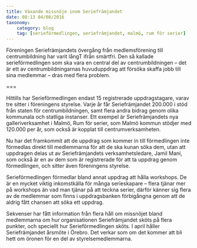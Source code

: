 ```yaml
---
title: Växande missnöje inom Seriefrämjandet
date: 08:13 04/08/2016
taxonomy:
    category: blog
    tag: [serieförmedlingen, seriefrämjandet, malmö, rum för serier]
---
```

Föreningen Seriefrämjandets övergång från medlemsförening till centrumbildning har varit långT ifrån smärtfri. Den så kallade serieförmedlingen som ska vara en central del av centrumbildningen – det är ett av centrumbildningarnas huvuduppdrag att försöka skaffa jobb till sina medlemmar – dras med flera problem.

===

Hittills har Serieförmedlingen endast 15 registrerade uppdragstagare, varav tre sitter i föreningens styrelse. Varje år får Seriefrämjandet 200.000 i stöd från staten för centrumbildningen, samt flera andra bidrag genom olika kommunala och statliga instanser. Ett exempel är Seriefrämjandets nya galleriverksamhet i Malmö, Rum för serier, som Malmö kommun stödjer med 120.000 per år, som också är kopplat till centrumverksamheten.

Nu har det framkommit att de uppdrag som kommer in till förmedlingen inte förmedlas direkt till medlemmarna för att de ska kunan söka dem, utan att uppdragen delas ut av Seriefrämjandets verksamhetsledare, Jamil Mani, som också är en av dem som är registrerade för att ta uppdrag genom förmedlingen, och sitter även föreningens styrelse.

Serieförmedlingen förmedlar bland annat uppdrag att hålla workshops. De är en mycket viktig inkomstkälla för många serieskapare – flera tjänar mer på workshops än vad man tjänar på att teckna serier, därför känner sig flera av de medlemmar som finns i uppdragsbanken förbigångna genom att de aldrig fått chansen att söka ett uppdrag.

Sekvenser har fått information från flera håll om missnöjet bland medlemmarna om hur organisationen Seriefrämjandet sköts på flera punkter, och speciellt hur Serieförmedlingen sköts. I april håller Seriefrämjandet årsmöte i Örebro. Det verkar som om det kommer att bli hett om öronen för en del av styrelsemedlemmarna.
